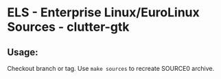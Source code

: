 # ELS - Enterprise Linux/EuroLinux Sources - clutter-gtk
 
## Usage:
  Checkout branch or tag. Use `make sources` to recreate  SOURCE0 archive.
